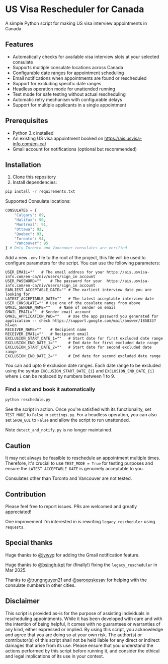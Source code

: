 # US Visa Rescheduler for Canada

A simple Python script for making US visa interview appointments in Canada

## Features

- Automatically checks for available visa interview slots at your selected consulate
- Supports multiple consulate locations across Canada
- Configurable date ranges for appointment scheduling
- Email notifications when appointments are found or rescheduled
- Support for excluding specific date ranges
- Headless operation mode for unattended running
- Test mode for safe testing without actual rescheduling
- Automatic retry mechanism with configurable delays
- Support for multiple applicants in a single appointment

## Prerequisites

- Python 3.x installed
- An existing US visa appointment booked on https://ais.usvisa-info.com/en-ca/
- Gmail account for notifications (optional but recommended)

## Installation

1. Clone this repository
2. Install dependencies:

```sh
pip install -r requirements.txt
```

Supported Consulate locations:

```python
CONSULATES = {
    "Calgary": 89,
    "Halifax": 90,
    "Montreal": 91,
    "Ottawa": 92,
    "Quebec": 93,
    "Toronto": 94,
    "Vancouver": 95
} # Only Toronto and Vancouver consulates are verified
```

Add a new `.env` file to the root of the project, this file will be used to configure parameters for the script. You can use the following parameters:

```
USER_EMAIL=""   # The email address for your https://ais.usvisa-info.com/en-ca/niv/users/sign_in account
USER_PASSWORD=""    # The password for your  https://ais.usvisa-info.com/en-ca/niv/users/sign_in account
EARLIEST_ACCEPTABLE_DATE="" # The earliest interview date you are looking for
LATEST_ACCEPTABLE_DATE=""   # The latest acceptable interview date
USER_CONSULATE="" # Use one of the cosulate names from above
GMAIL_SENDER_NAME=""    # Name of sender on email
GMAIL_EMAIL=""  # Sender email account
GMAIL_APPLICATION_PWD=""    # Use the app password you generated for application -- check https://support.google.com/mail/answer/185833?hl=en
RECEIVER_NAME=""    # Recipient name
RECEIVER_EMAIL=""   # Recipient email
EXCLUSION_START_DATE_1=""   # Start date for first excluded date range
EXCLUSION_END_DATE_1=""     # End date for first excluded date range
EXCLUSION_START_DATE_2=""   # Start date for second excluded date range
EXCLUSION_END_DATE_2=""     # End date for second excluded date range
```

You can add upto 9 exclusion date ranges. Each date range to be excluded using the syntax `EXCLUSION_START_DATE_{i}` and `EXCLUSION_END_DATE_{i}` where `i` can be replaced by numbers between 1 to 9.

### Find a slot and book it automatically

```sh
python reschedule.py
```

See the script in action. Once you're satisfied with its functionality, set `TEST_MODE` to `False` in `settings.py`. For a headless operation, you can also set `SHOW_GUI` to `False` and allow the script to run unattended.

Note `detect_and_notify.py` is no longer maintained.

## Caution

It may not always be feasible to reschedule an appointment multiple times. Therefore, it's crucial to use `TEST_MODE = True` for testing purposes and ensure the `LATEST_ACCEPTABLE_DATE` is genuinely acceptable to you.

Consulates other than Toronto and Vancouver are not tested.

## Contribution

Please feel free to report issues. PRs are welcomed and greatly appreciated!

One improvement I'm interested in is rewriting `legacy_rescheduler` using `requests`.

## Special thanks

Huge thanks to [@jywyq](https://github.com/jywyq) for adding the Gmail notification feature.

Huge thanks to [@bsingh-kpt](https://github.com/bsingh-kpt) for (finally!) fixing the `legacy_rescheduler` in Mar 2025.

Thanks to [@trungnguyen21](https://github.com/trungnguyen21) and [@saroopskesav](https://github.com/saroopskesav) for helping with the consulate numbers in other cities.

## Disclaimer

This script is provided as-is for the purpose of assisting individuals in rescheduling appointments. While it has been developed with care and with the intention of being helpful, it comes with no guarantees or warranties of any kind, either expressed or implied. By using this script, you acknowledge and agree that you are doing so at your own risk. The author(s) or contributor(s) of this script shall not be held liable for any direct or indirect damages that arise from its use. Please ensure that you understand the actions performed by this script before running it, and consider the ethical and legal implications of its use in your context.
